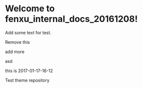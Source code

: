 # Welcome to fenxu_internal_docs_20161208!

Add some text for test.

Remove this

add more

asd

this is 2017-01-17-16-12

Test theme repository
